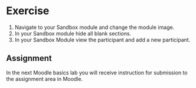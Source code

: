 # Exercise

1. Navigate to your Sandbox module and change the module image.
2. In your Sandbox module hide all blank sections.
3. In your Sandbox Module view the participant and add a new participant.

## Assignment 

In the next Moodle basics lab you will receive instruction for submission to the assignment area in Moodle.
